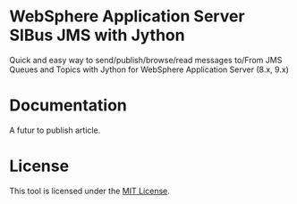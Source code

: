 # WebSphere Application Server SIBus JMS with Jython
Quick and easy way to send/publish/browse/read messages to/From JMS Queues and Topics with Jython for WebSphere Application Server (8.x, 9.x)

# Documentation
A futur to publish article.

# License
This tool is licensed under the [MIT License](LICENSE).

